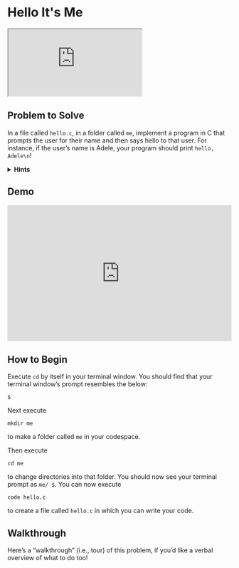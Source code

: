 # Hello It's Me

<style type="text/css">
.iframe_container {
	position: relative;
	padding-bottom: 56.25%; 
	padding-top: 25px;
	height: 0;
	margin-bottom: 30px;
}

.iframe_container iframe {
	position: absolute;
	top: 0;
	left: 0;
	width: 100%;
	height: 100%;
}
</style>

<iframe allow="accelerometer; autoplay; encrypted-media; gyroscope; picture-in-picture" allowfullscreen="" class="border" data-video="" src="https://www.youtube.com/embed/YQHsXMglC9A?modestbranding=0&amp;rel=0&amp;showinfo=0&amp;start=74" scrolling="no" id="iFrameResizer0" style="overflow: hidden;"></iframe>

## Problem to Solve

In a file called `hello.c`, in a folder called `me`, implement a program in C that prompts the user for their name and then says hello to that user. For instance, if the user’s name is Adele, your program should print `hello, Adele\n`!

<details>
  <summary>
    <span style="font-weight: bold;">
    Hints
    </span>
  </summary>
  <ul>
    <li>Recall that you can get a <code>string</code> from a user with <code>get_string</code>, which is declared in <code>cs50.h</code>.</li>
    <li>Recall that you can print a <code>string</code> with <code>printf</code>, which is declared in <code>stdio.h</code>.</li>
    <li>Recall that you can format a <code>string</code> with <code>printf</code> with <code>%s</code>.</li>
  </ul>
</details>

## Demo

<iframe src="https://asciinema.org/a/Jn4egWrG0Rvuzo9d2Rs0qpkcL/iframe?autoplay=1&amp;loop=1&amp;cols=80&amp;rows=12" id="asciicast-iframe-Jn4egWrG0Rvuzo9d2Rs0qpkcL" name="asciicast-iframe-Jn4egWrG0Rvuzo9d2Rs0qpkcL" scrolling="no" allowfullscreen="true" style="overflow: hidden; margin: 0px; border: 0px; display: inline-block; width: 100%; float: none; visibility: visible; height: 305px;"></iframe>

## How to Begin
Execute `cd` by itself in your terminal window. You should find that your terminal window’s prompt resembles the below:

```
$
```

Next execute

```
mkdir me
```

to make a folder called `me` in your codespace.

Then execute

```
cd me
```

to change directories into that folder. You should now see your terminal prompt as `me/ $`. You can now execute

```
code hello.c
```

to create a file called `hello.c` in which you can write your code.

## Walkthrough
Here’s a “walkthrough” (i.e., tour) of this problem, if you’d like a verbal overview of what to do too!

